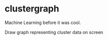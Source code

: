 # clustergraph

Machine Learning before it was cool.

Draw graph representing cluster data on screen

